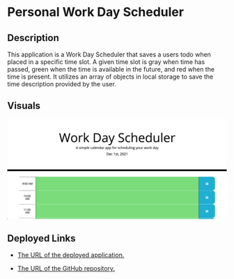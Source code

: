 # Personal Work Day Scheduler

## Description
This application is a Work Day Scheduler that saves a 
users todo when placed in a specific time slot. A given
time slot is gray when time has passed, green when the 
time is available in the future, and red when the time 
is present. It utilizes an array of objects in local 
storage to save the time description provided by the 
user.

## Visuals
![Quiz Thumbnail](images/work-day-scheduler.png)

## Deployed Links

* [The URL of the deployed application.](https://simone188535.github.io/Array-and-String-Methods-Code-Quiz/)

* [The URL of the GitHub repository.](https://github.com/simone188535/Personal-Work-Day-Scheduler)